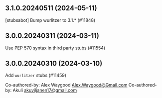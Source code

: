 ## 3.1.0.20240511 (2024-05-11)

[stubsabot] Bump wurlitzer to 3.1.* (#11848)

## 3.0.0.20240311 (2024-03-11)

Use PEP 570 syntax in third party stubs (#11554)

## 3.0.0.20240310 (2024-03-10)

Add `wurlitzer` stubs (#11459)

Co-authored-by: Alex Waygood <Alex.Waygood@Gmail.com>
Co-authored-by: Akuli <akuviljanen17@gmail.com>


